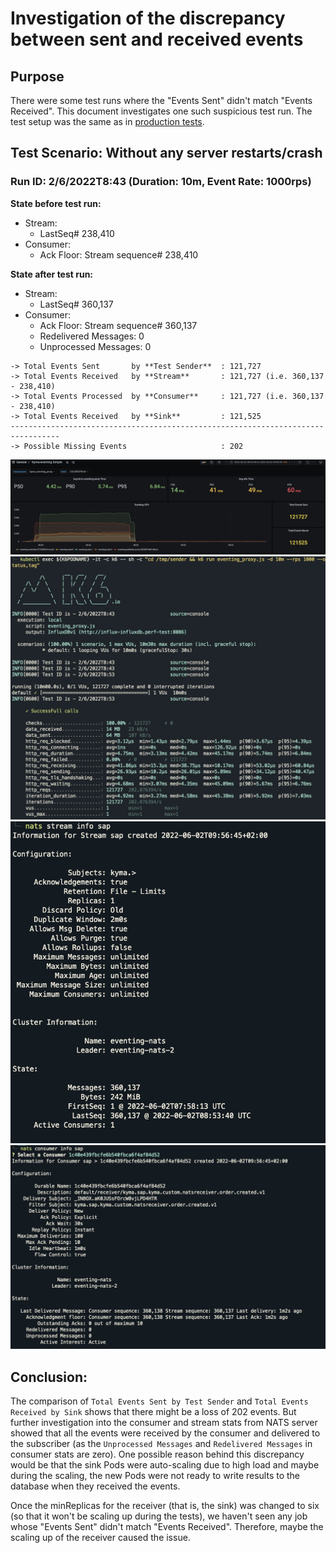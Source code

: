 # Investigation of the discrepancy between sent and received events

## Purpose

There were some test runs where the "Events Sent" didn't match "Events Received". This document investigates one such suspicious test run. The test setup was the same as in [production tests](./results_prod.md).

## Test Scenario: Without any server restarts/crash

### Run ID: 2/6/2022T8:43 (Duration: 10m, Event Rate: 1000rps)

**State before test run:**
- Stream: 
  - LastSeq# 238,410
- Consumer: 
  - Ack Floor: Stream sequence# 238,410

**State after test run:**
- Stream: 
  - LastSeq# 360,137
- Consumer: 
  - Ack Floor: Stream sequence# 360,137
  - Redelivered Messages: 0
  - Unprocessed Messages: 0

```
-> Total Events Sent       by **Test Sender**  : 121,727
-> Total Events Received   by **Stream**       : 121,727 (i.e. 360,137 - 238,410)
-> Total Events Processed  by **Consumer**     : 121,727 (i.e. 360,137 - 238,410)
-> Total Events Received   by **Sink**         : 121,525
---------------------------------------------------------------------------------
-> Possible Missing Events                     : 202
```

![](assets/1000_loss1.png "Test run dashboard")
![](assets/1000+loss3run.png "Test client summary")
![](assets/loss_1000_stream.png "Nats stream info")
![](assets/loss_1000_consumer.png "Nats consumer info")

## Conclusion: 

The comparison of `Total Events Sent by Test Sender` and `Total Events Received by Sink` shows that there might be a loss of 202 events. But further investigation into the consumer and stream stats from NATS server showed that all the events were received by the consumer and delivered to the subscriber (as the `Unprocessed Messages` and `Redelivered Messages` in consumer stats are zero). One possible reason behind this discrepancy would be that the sink Pods were auto-scaling due to high load and maybe during the scaling, the new Pods were not ready to write results to the database when they received the events.

Once the minReplicas for the receiver (that is, the sink) was changed to six (so that it won't be scaling up during the tests), we haven't seen any job whose "Events Sent" didn't match "Events Received". Therefore, maybe the scaling up of the receiver caused the issue.

